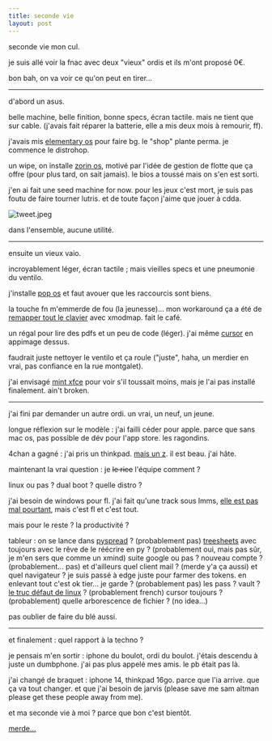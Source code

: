 ```yaml
---
title: seconde vie
layout: post
---
```


seconde vie mon cul.

je suis allé voir la fnac avec deux "vieux" ordis
et ils m'ont proposé 0€.

bon bah, on va voir ce qu'on peut en tirer...

---

d'abord un asus.

belle machine, belle finition, bonne specs, écran tactile.
mais ne tient que sur cable.
(j'avais fait réparer la batterie,
elle a mis deux mois à remourir, ff).

j'avais mis
[elementary os](https://elementary.io/fr/)
pour faire bg.
le "shop" plante perma.
je commence le distrohop.

un wipe, on installe 
[zorin os](https://zorin.com/),
motivé par l'idée de gestion de flotte
que ça offre
(pour plus tard, on sait jamais).
le bios a toussé
mais on s'en est sorti.

j'en ai fait une seed machine for now.
pour les jeux c'est mort,
je suis pas foutu de faire tourner lutris.
et de toute façon j'aime que jouer à cdda.

![tweet.jpeg](/img/tweet.jpeg)

dans l'ensemble, aucune utilité.

---

ensuite un vieux vaio.

incroyablement léger,
écran tactile ;
mais vieilles specs
et une pneumonie du ventilo.

j'installe
[pop os](https://pop.system76.com/)
et faut avouer que les raccourcis sont biens.

la touche fn m'emmerde de fou
(la jeunesse)...
mon workaround ça a été de 
[remapper tout le clavier](https://github.com/1363V4/vaio_fn_keys)
avec xmodmap.
fait le café.

un régal
pour lire des pdfs et un peu de code (léger).
j'ai même 
[cursor](https://cursor.sh/) 
en appimage dessus.

faudrait juste nettoyer le ventilo et ça roule
("juste", haha, un merdier en vrai,
pas confiance en la rue montgalet).

j'ai envisagé 
[mint xfce](https://www.linuxmint.com/)
pour voir s'il toussait moins,
mais je l'ai pas installé finalement.
ain't broken.

---

j'ai fini par demander un autre ordi.
un vrai, un neuf, un jeune.

longue réflexion sur le modèle :
j'ai failli céder pour apple.
parce que sans mac os,
pas possible de dév pour l'app store.
les ragondins.

4chan a gagné : 
j'ai pris un thinkpad.
[mais un z](https://www.lenovo.com/fr/fr/p/laptops/thinkpad/thinkpadz/thinkpad-z13-(13-inch-amd)/len101t0036).
il est beau.
j'ai hâte.

maintenant la vrai question :
je ~~le rice~~ l'équipe comment ?

linux ou pas ?
dual boot ?
quelle distro ?

j'ai besoin de windows pour fl.
j'ai fait qu'une track sous lmms,
[elle est pas mal pourtant](https://soundcloud.com/djphronk/inherdreams),
mais c'est fl et c'est tout.

mais pour le reste ?
la productivité ?

tableur : on se lance dans 
[pyspread](https://pyspread.gitlab.io/index.html) ?
(probablement pas)
[treesheets](https://strlen.com/treesheets/) 
avec toujours avec le rêve de le réécrire en py ?
(probablement oui, mais pas sûr, je m'en sers que comme un xmind)
suite google ou pas ? nouveau compte ?
(probablement... pas)
et d'ailleurs quel client mail ?
(merde y'a ça aussi)
et quel navigateur ? 
je suis passé à edge juste pour farmer des tokens.
en enlevant tout c'est ok tier...
je garde ?
(probablement pas)
les pass ? vault ? 
[le truc défaut de linux](https://www.passwordstore.org/) ?
(probablement french)
cursor toujours ?
(probablement)
quelle arborescence de fichier ?
(no idea...)

pas oublier de faire du blé aussi.

---

et finalement :
quel rapport à la techno ?

je pensais m'en sortir :
iphone du boulot, ordi du boulot.
j'étais descendu à juste un dumbphone.
j'ai pas plus appelé mes amis. 
le pb était pas là.

j'ai changé de braquet :
iphone 14,
thinkpad 16go.
parce que l'ia arrive.
que ça va tout changer.
et que j'ai besoin de jarvis
(please save me sam altman please get these people away from me).

et ma seconde vie à moi ?
parce que bon c'est bientôt.

[merde...](/autre/poesies/anthologie/vian_pas_crever.md)
